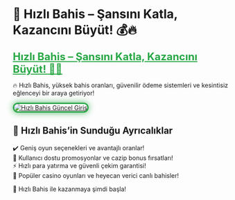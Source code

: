 # 🎯 Hızlı Bahis – Şansını Katla, Kazancını Büyüt! 💰🔥  

<a href="https://cutt.ly/HizliLink" title="Hızlı Bahis Güncel Giriş" style="color: #28a745; font-size: 24px; font-weight: bold;">Hızlı Bahis – Şansını Katla, Kazancını Büyüt! 🎰💎</a>  

🔥 Hızlı Bahis, yüksek bahis oranları, güvenilir ödeme sistemleri ve kesintisiz eğlenceyi bir araya getiriyor!  

<a href="https://cutt.ly/HizliLink" title="Hızlı Bahis Güncel Giriş">  
<img src="https://i.ibb.co/BtMhhf6/g-venligiris.jpg" alt="Hızlı Bahis Güncel Giriş" style="max-width: 100%; border: 3px solid #28a745; border-radius: 15px; box-shadow: 0px 0px 15px rgba(40, 167, 69, 0.8);">  
</a>  

## 🚀 Hızlı Bahis’in Sunduğu Ayrıcalıklar  
✔️ Geniş oyun seçenekleri ve avantajlı oranlar!  
🎁 Kullanıcı dostu promosyonlar ve cazip bonus fırsatları!  
⚡️ Hızlı para yatırma ve güvenli çekim garantisi!  
🎲 Popüler casino oyunları ve heyecan verici canlı bahisler!  

💎 Hızlı Bahis ile kazanmaya şimdi başla!
